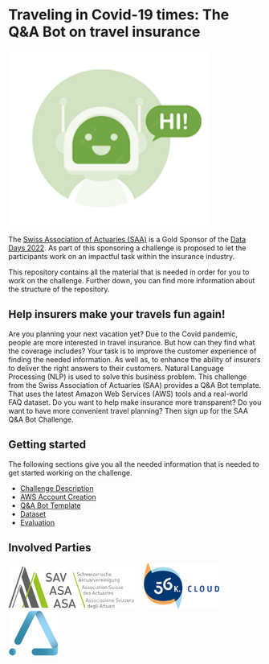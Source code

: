 # Traveling in Covid-19 times: The Q&A Bot on travel insurance

![Challenge Logo](./docs/images/challenge-logo.png)

The [Swiss Association of Actuaries (SAA)](https://www.actuaries.ch/) is a Gold
Sponsor of the [Data Days 2022](https://datadays.ch). As part of this sponsoring
a challenge is proposed to let the participants work on an impactful task within
the insurance industry.

This repository contains all the material that is needed in order for you to
work on the challenge. Further down, you can find more information about the
structure of the repository.

## Help insurers make your travels fun again!
Are you planning your next vacation yet? Due to the Covid pandemic, people are
more interested in travel insurance. But how can they find what the coverage
includes? Your task is to improve the customer experience of finding the needed
information. As well as, to enhance the ability of insurers to deliver the right
answers to their customers. Natural Language Processing (NLP) is used to solve
this business problem. This challenge from the Swiss Association of Actuaries
(SAA) provides a Q&A Bot template. That uses the latest Amazon Web Services
(AWS) tools and a real-world FAQ dataset. Do you want to help make insurance
more transparent? Do you want to have more convenient travel planning? Then sign
up for the SAA Q&A Bot Challenge.

## Getting started
The following sections give you all the needed information that is needed to get
started working on the challenge.

* [Challenge Description](./docs/Challenge-description.md)
* [AWS Account Creation](./docs/Aws-Account.md)
* [Q&A Bot Template](./docs/Bot-template.md)
* [Dataset](./docs/Dataset.md)
* [Evaluation](./docs/Evaluation.md)

## Involved Parties
[<img src="./docs/images/saa-logo.svg" width=250>](https://www.actuaries.ch)&nbsp;&nbsp;&nbsp;&nbsp;
[<img src="./docs/images/56k.cloud-logo.png" width=150>](https://56k.cloud)&nbsp;&nbsp;&nbsp;&nbsp;
[<img src="./docs/images/ace-logo.png" width=100>](https://analytics-club.org)
